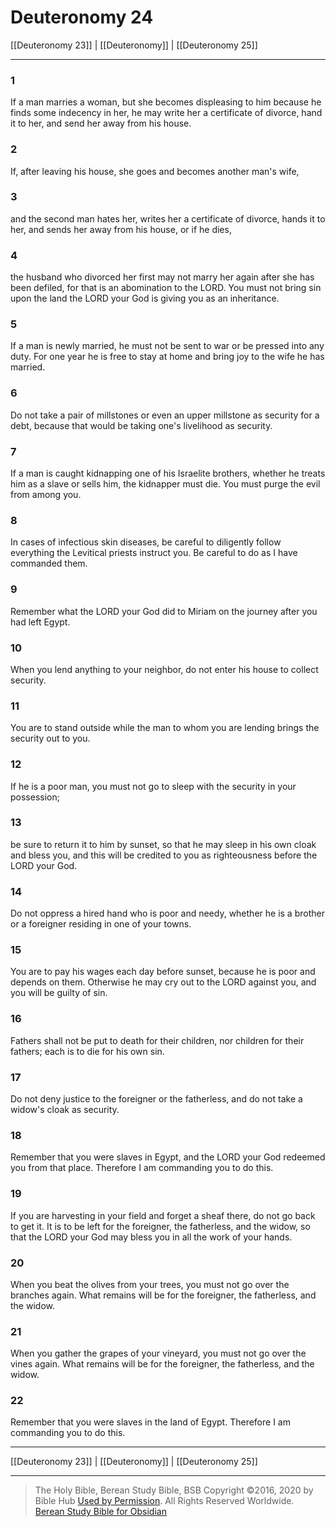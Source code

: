 # Deuteronomy 24

[[Deuteronomy 23]] | [[Deuteronomy]] | [[Deuteronomy 25]]

---

### 1
If a man marries a woman, but she becomes displeasing to him because he finds some indecency in her, he may write her a certificate of divorce, hand it to her, and send her away from his house.

### 2
If, after leaving his house, she goes and becomes another man's wife,

### 3
and the second man hates her, writes her a certificate of divorce, hands it to her, and sends her away from his house, or if he dies,

### 4
the husband who divorced her first may not marry her again after she has been defiled, for that is an abomination to the LORD. You must not bring sin upon the land the LORD your God is giving you as an inheritance.

### 5
If a man is newly married, he must not be sent to war or be pressed into any duty. For one year he is free to stay at home and bring joy to the wife he has married.

### 6
Do not take a pair of millstones or even an upper millstone as security for a debt, because that would be taking one's livelihood as security.

### 7
If a man is caught kidnapping one of his Israelite brothers, whether he treats him as a slave or sells him, the kidnapper must die. You must purge the evil from among you.

### 8
In cases of infectious skin diseases, be careful to diligently follow everything the Levitical priests instruct you. Be careful to do as I have commanded them.

### 9
Remember what the LORD your God did to Miriam on the journey after you had left Egypt.

### 10
When you lend anything to your neighbor, do not enter his house to collect security.

### 11
You are to stand outside while the man to whom you are lending brings the security out to you.

### 12
If he is a poor man, you must not go to sleep with the security in your possession;

### 13
be sure to return it to him by sunset, so that he may sleep in his own cloak and bless you, and this will be credited to you as righteousness before the LORD your God.

### 14
Do not oppress a hired hand who is poor and needy, whether he is a brother or a foreigner residing in one of your towns.

### 15
You are to pay his wages each day before sunset, because he is poor and depends on them. Otherwise he may cry out to the LORD against you, and you will be guilty of sin.

### 16
Fathers shall not be put to death for their children, nor children for their fathers; each is to die for his own sin.

### 17
Do not deny justice to the foreigner or the fatherless, and do not take a widow's cloak as security.

### 18
Remember that you were slaves in Egypt, and the LORD your God redeemed you from that place. Therefore I am commanding you to do this.

### 19
If you are harvesting in your field and forget a sheaf there, do not go back to get it. It is to be left for the foreigner, the fatherless, and the widow, so that the LORD your God may bless you in all the work of your hands.

### 20
When you beat the olives from your trees, you must not go over the branches again. What remains will be for the foreigner, the fatherless, and the widow.

### 21
When you gather the grapes of your vineyard, you must not go over the vines again. What remains will be for the foreigner, the fatherless, and the widow.

### 22
Remember that you were slaves in the land of Egypt. Therefore I am commanding you to do this.

---

[[Deuteronomy 23]] | [[Deuteronomy]] | [[Deuteronomy 25]]

---

> The Holy Bible, Berean Study Bible, BSB
> Copyright &copy;2016, 2020 by Bible Hub
> [Used by Permission](https://berean.bible/terms.htm). All Rights Reserved Worldwide.
> [Berean Study Bible for Obsidian](https://github.com/gapmiss/berean-study-bible-for-obsidian)

